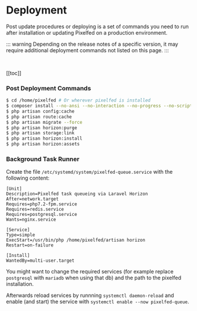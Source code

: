 # Deployment

Post update procedures or deploying is a set of commands you need to run after installation or updating Pixelfed on a production environment.

::: warning
Depending on the release notes of a specific version, it may require additional deployment commands not listed on this page.
:::

<br>

[[toc]]

### Post Deployment Commands
```bash
$ cd /home/pixelfed # Or wherever pixelfed is installed
$ composer install --no-ansi --no-interaction --no-progress --no-scripts --optimize-autoloader
$ php artisan config:cache
$ php artisan route:cache
$ php artisan migrate --force
$ php artisan horizon:purge
$ php artisan storage:link
$ php artisan horizon:install
$ php artisan horizon:assets
```

### Background Task Runner

Create the file `/etc/systemd/system/pixelfed-queue.service` with the following content:

```
[Unit]
Description=Pixelfed task queueing via Laravel Horizon
After=network.target
Requires=php7.2-fpm.service
Requires=redis.service
Requires=postgresql.service
Wants=nginx.service

[Service]
Type=simple
ExecStart=/usr/bin/php /home/pixelfed/artisan horizon
Restart=on-failure

[Install]
WantedBy=multi-user.target
```

You might want to change the required services (for example replace `postgresql` with `mariadb` when using that db) and the path to the pixelfed installation.

Afterwards reload services by runnning `systemctl daemon-reload` and enable (and start) the service with `systemctl enable --now pixelfed-queue`.
